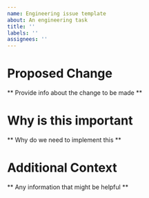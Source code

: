 ```yaml
---
name: Engineering issue template
about: An engineering task
title: ''
labels: ''
assignees: ''
---
```


# Proposed Change

** Provide info about the change to be made **

# Why is this important

** Why do we need to implement this **

# Additional Context

** Any information that might be helpful **
